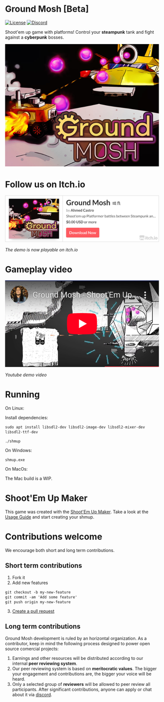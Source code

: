 # Ground Mosh [Beta]

[![License](https://img.shields.io/badge/license-MIT-brightgreen.svg)](https://github.com/Rosalila/STGExample/blob/master/LICENSE)
[![Discord](https://img.shields.io/discord/650862206925275156.svg?label=Discord&logo=discord&color=7289DA&labelColor=2C2F33)](https://discord.gg/fGBbQZ8)

Shoot'em up game with platforms! Control your **steampunk** tank and fight against a **cyberpunk** bosses.

![Alt text](img/cover.png?raw=true)

# Follow us on Itch.io

[![Alt text](img/itch_link.png?raw=true)](https://turupawn.itch.io/ground-mosh)

_The demo is now playable on itch.io_

# Gameplay video

[![Alt text](img/youtube_link.png?raw=true)](https://www.youtube.com/watch?v=-7O7kV7iMwk)

_Youtube demo video_

# Running

On Linux:

Install dependencies:

```
sudo apt install libsdl2-dev libsdl2-image-dev libsdl2-mixer-dev libsdl2-ttf-dev
```

```
./shmup
```

On Windows:

```
shmup.exe
```

On MacOs:

The Mac build is a WIP.

# Shoot'Em Up Maker

This game was created with the [Shoot'Em Up Maker](https://github.com/Rosalila/STG#usage). Take a look at the [Usage Guide](https://github.com/Rosalila/STG#usage) and start creating your shmup.

# Contributions welcome

We encourage both short and long term contributions.

## Short term contributions

1. Fork it
2. Add new features
```
git checkout -b my-new-feature
git commit -am 'Add some feature'
git push origin my-new-feature
```
3. [Create a pull request](https://github.com/Turupawn/GroundMosh/compare)


## Long term contributions

Ground Mosh development is ruled by an horizontal organization. As a contributor, keep in mind the following process designed to power open source comercial projects:

1. Earnings and other resources will be distributed according to our internal **peer reviewing system**.
2. Our peer reviewing system is based on **meritocratic values**. The bigger your engagement and contributions are, the bigger your voice will be heard.
3. Only a selected group of **reviewers** will be allowed to peer review all participants. After significant contributions, anyone can apply or chat about it via [discord](https://discord.gg/fGBbQZ8).
